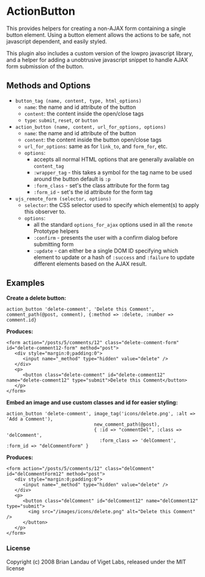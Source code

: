 ActionButton
============

This provides helpers for creating a non-AJAX form containing a single button element.
Using a button element allows the actions to be safe, not javascript dependent,
and easily styled.

This plugin also includes a custom version of the lowpro javascript library, and
a helper for adding a unobtrusive javascript snippet to handle AJAX form
submission of the button.


Methods and Options
-------------------

* `button_tag (name, content, type, html_options)`
   * `name`: the name and id attribute of the button
   * `content`: the content inside the open/close tags
   * `type`: `submit`, `reset`, or `button`
* `action_button (name, content, url_for_options, options)`
   * `name`: the name and id attribute of the button
   * `content`: the content inside the button open/close tags
   * `url_for_options`: same as for `link_to`, and `form_for`, etc.
   * `options`:
      * accepts all normal HTML options that are generally available on `content_tag`
      * `:wrapper_tag` - this takes a symbol for the tag name to be used around the button
                         default is `:p`
      * `:form_class` - set's the class attribute for the form tag
      * `:form_id` - set's the id attribute for the form tag
* `ujs_remote_form (selector, options)`
   * `selector`: the CSS selector used to specify which element(s) to apply this observer to.
   * `options`:
      * all the standard `options_for_ajax` options used in all the `remote` Prototype helpers
      * `:confirm` - presents the user with a confirm dialog before submitting form
      * `:update` - can either be a single DOM ID specifying which element to update 
                    or a hash of `:success` and `:failure` to update different elements based on the AJAX result.


Examples
--------

**Create a delete button:**

    action_button 'delete-comment', 'Delete this Comment', comment_path(@post, comment), {:method => :delete, :number => comment.id}
    
**Produces:**

    <form action="/posts/5/comments/12" class="delete-comment-form" id="delete-comment12-form" method="post">
       <div style="margin:0;padding:0">
          <input name="_method" type="hidden" value="delete" />
       </div>
       <p>
          <button class="delete-comment" id="delete-comment12" name="delete-comment12" type="submit">Delete this Comment</button>
       </p>
    </form>
    
  
**Embed an image and use custom classes and id for easier styling:**

    action_button 'delete-comment', image_tag('icons/delete.png', :alt => 'Add a Comment'),
                                    new_comment_path(@post),
                                    { :id => "commentDel", :class => 'delComment', 
                                      :form_class => 'delComment', :form_id => "delCommentForm" }

**Produces:**    

    <form action="/posts/5/comments/12" class="delComment" id="delCommentForm12" method="post">
       <div style="margin:0;padding:0">
          <input name="_method" type="hidden" value="delete" />
       </div>
       <p>
          <button class="delComment" id="delComment12" name="delComment12" type="submit">
            <img src="/images/icons/delete.png" alt="Delete this Comment" />
          </button>
       </p>
    </form>


  

### License

Copyright (c) 2008 Brian Landau of Viget Labs, released under the MIT license
